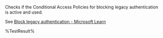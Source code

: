 Checks if the Conditional Access Policies for blocking legacy authentication is active and used.

See [Block legacy authentication - Microsoft Learn](https://learn.microsoft.com/entra/identity/conditional-access/howto-conditional-access-policy-block-legacy)
<!--- Results --->
%TestResult%